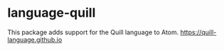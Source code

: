# language-quill
This package adds support for the Quill language to Atom. https://quill-language.github.io
